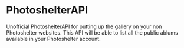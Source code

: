 # PhotoshelterAPI

Unofficial PhotoshelterAPI for putting up the gallery on your non Photoshelter websites.
This API will be able to list all the public ablums available in your Photoshelter account.